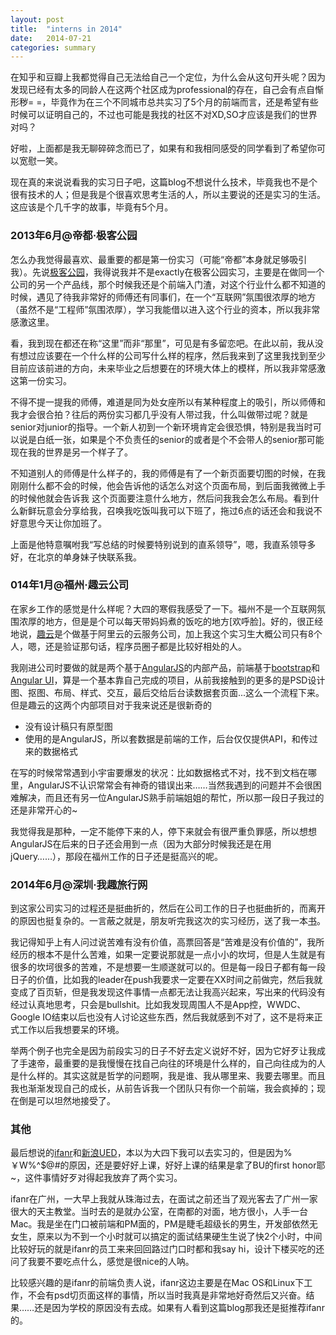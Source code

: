 ```yaml
---
layout: post
title:  "interns in 2014"
date:   2014-07-21 
categories: summary
---
```




在知乎和豆瓣上我都觉得自己无法给自己一个定位，为什么会从这句开头呢？因为发现已经有太多的同龄人在这两个社区成为professional的存在，自己会有点自惭形秽= =，毕竟作为在三个不同城市总共实习了5个月的前端而言，还是希望有些时候可以证明自己的，不过也可能是我找的社区不对XD,SO才应该是我们的世界对吗？

好啦，上面都是我无聊碎碎念而已了，如果有和我相同感受的同学看到了希望你可以宽慰一笑。

现在真的来说说看我的实习日子吧，这篇blog不想说什么技术，毕竟我也不是个很有技术的人；但是我是个很喜欢思考生活的人，所以主要说的还是实习的生活。这应该是个几千字的故事，毕竟有5个月。



### 2013年6月@帝都·极客公园

怎么办我觉得最喜欢、最重要的都是第一份实习（可能“帝都”本身就足够吸引我）。先说[极客公园](http://geekpark.com/)，我得说我并不是exactly在极客公园实习，主要是在做同一个公司的另一个产品线，那个时候我还是个前端入门渣，对这个行业什么都不知道的时候，遇见了待我非常好的师傅还有同事们，在一个“互联网”氛围很浓厚的地方（虽然不是“工程师”氛围浓厚），学习我能借以进入这个行业的资本，所以我非常感激这里。

看，我到现在都还在称“这里”而非“那里”，可见是有多留恋吧。在此以前，我从没有想过应该要在一个什么样的公司写什么样的程序，然后我来到了这里我找到至少目前应该前进的方向，未来毕业之后想要在的环境大体上的模样，所以我非常感激这第一份实习。

不得不提一提我的师傅，难道是同为处女座所以有某种程度上的吸引，所以师傅和我才会很合拍？往后的两份实习都几乎没有人带过我，什么叫做带过呢？就是senior对junior的指导。一个新人初到一个新环境肯定会很恐惧，特别是我当时可以说是白纸一张，如果是个不负责任的senior的或者是个不会带人的senior那可能现在我的世界是另一个样子了。

不知道别人的师傅是什么样子的，我的师傅是有了一个新页面要切图的时候，在我刚刚什么都不会的时候，他会告诉他的话怎么对这个页面布局，到后面我微微上手的时候他就会告诉我 这个页面要注意什么地方，然后问我我会怎么布局。看到什么新鲜玩意会分享给我，召唤我吃饭叫我可以下班了，拖过6点的话还会和我说不好意思今天让你加班了。

上面是他特意嘱咐我“写总结的时候要特别说到的直系领导”，嗯，我直系领导多好，在北京的单身妹子快联系我。



### 014年1月@福州·趣云公司

在家乡工作的感觉是什么样呢？大四的寒假我感受了一下。福州不是一个互联网氛围浓厚的地方，但是是个可以每天带妈妈煮的饭吃的地方[欢呼脸]。好的，很正经地说，[趣云](http://www.quyun.com/)是个做基于阿里云的云服务公司，加上我这个实习生大概公司只有8个人，嗯，还是验证那句话，程序员圈子都是比较好相处的人。

我刚进公司时要做的就是两个基于[AngularJS](http://angularjs.org/)的内部产品，前端基于[bootstrap](http://v3.bootcss.com/)和[Angular UI](http://angular-ui.github.io/)，算是一个基本靠自己完成的项目，从前我接触到的更多的是PSD设计图、抠图、布局、样式、交互，最后交给后台读数据套页面...这么一个流程下来。但是趣云的这两个内部项目对于我来说还是很新奇的

- 没有设计稿只有原型图
- 使用的是AngularJS，所以套数据是前端的工作，后台仅仅提供API，和传过来的数据格式

在写的时候常常遇到小宇宙要爆发的状况：比如数据格式不对，找不到文档在哪里，AngularJS不认识常常会有神奇的错误出来……当然我遇到的问题并不会很困难解决，而且还有另一位AngularJS熟手前端姐姐的帮忙，所以那一段日子我过的还是非常开心的~

我觉得我是那种，一定不能停下来的人，停下来就会有很严重负罪感，所以想想AngularJS在后来的日子还会用到一点（因为大部分时候我还是在用jQuery……），那段在福州工作的日子还是挺高兴的呢。



### 2014年6月@深圳·我趣旅行网

到这家公司实习的过程还是挺曲折的，然后在公司工作的日子也挺曲折的，而离开的原因也挺复杂的。一言蔽之就是，朋友听完我这次的实习经历，送了我一本[书](http://book.douban.com/subject/11614538/)。

我记得知乎上有人问过说苦难有没有价值，高票回答是“苦难是没有价值的”，我所经历的根本不是什么苦难，如果一定要说那就是一点小小的坎坷，但是人生就是有很多的坎坷很多的苦难，不是想要一生顺遂就可以的。但是每一段日子都有每一段日子的价值，比如我的leader在push我要求一定要在XX时间之前做完，然后我就变成了百页斩，但是我发现这件事情一点都无法让我高兴起来，写出来的代码没有经过认真地思考，只会是bullshit。比如我发现周围人不是App控，WWDC、Google IO结束以后也没有人讨论这些东西，然后我就感到不对了，这不是将来正式工作以后我想要呆的环境。

举两个例子也完全是因为前段实习的日子不好去定义说好不好，因为它好歹让我成了手速帝，最重要的是我慢慢在找自己向往的环境是什么样的，自己向往成为的人是什么样的。其实这就是哲学的问题啊，我是谁、我从哪里来、我要去哪里。而且我也渐渐发现自己的成长，从前告诉我一个团队只有你一个前端，我会疯掉的；现在倒是可以坦然地接受了。



### 其他

最后想说的[ifanr](http://www.ifanr.com/)和[新浪UED](http://ued.sina.com/)，本以为大四下我可以去实习的，但是因为%￥W%^$@#的原因，还是要好好上课，好好上课的结果是拿了BU的first honor耶~，这件事情好歹对得起我放弃了两个实习。

ifanr在广州，一大早上我就从珠海过去，在面试之前还当了观光客去了广州一家很大的天主教堂。当时去的是就办公室，在南都的对面，地方很小，人手一台Mac。我是坐在门口被前端和PM面的，PM是睫毛超级长的男生，开发部依然无女生，原来以为不到一个小时就可以搞定的面试结果硬生生说了快2个小时，中间比较好玩的就是ifanr的员工来来回回路过门口时都和我say hi，设计下楼买吃的还问了我要不要吃点什么，感觉是很nice的人呐。

比较感兴趣的是ifanr的前端负责人说，ifanr这边主要是在Mac OS和Linux下工作，不会有psd切页面这样的事情，所以当时我真是非常地好奇然后又兴奋。结果……还是因为学校的原因没有去成。如果有人看到这篇blog那我还是挺推荐ifanr的。